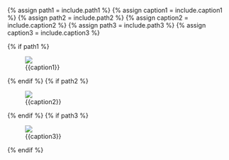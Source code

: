 {% assign path1 = include.path1 %}
{% assign caption1 = include.caption1 %}
{% assign path2 = include.path2 %}
{% assign caption2 = include.caption2 %}
{% assign path3 = include.path3 %}
{% assign caption3 = include.caption3 %}

<div class="figure_multi">
	{% if path1 %}
	<div class="figure_inner">
		<figure>
		    <img src="{{path1}}" />
			<figcaption>{{caption1}}</figcaption>
		</figure>
	</div>
	{% endif %}
	{% if path2 %}
	<div class="figure_inner">
		<figure>
		    <img src="{{path2}}" />
			<figcaption>{{caption2}}</figcaption>
		</figure>
	</div>
	{% endif %}
	{% if path3 %}
	<div class="figure_inner">
		<figure>
		    <img src="{{path3}}" />
			<figcaption>{{caption3}}</figcaption>
		</figure>
	</div>
	{% endif %}
</div>